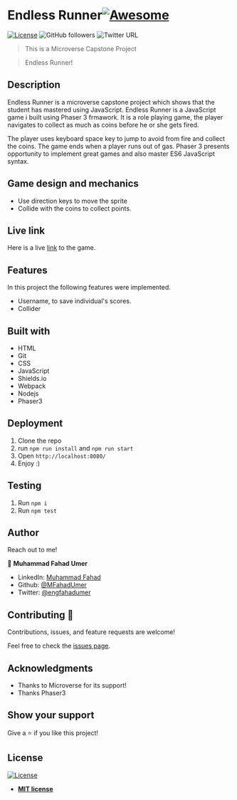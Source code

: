 # Endless Runner[![Awesome](https://cdn.rawgit.com/sindresorhus/awesome/d7305f38d29fed78fa85652e3a63e154dd8e8829/media/badge.svg)](https://github.com/MFahadUmer/todolist)

[![License](https://img.shields.io/badge/License-MIT-green.svg)]()
![GitHub followers](https://img.shields.io/github/followers/MFahadUmer?label=mfahadumer&style=social)
![Twitter URL](https://img.shields.io/twitter/follow/engfahadumer?label=Follow&style=social)

> This is a Microverse Capstone Project

> Endless Runner!

## Description

Endless Runner is a microverse capstone project which shows that the student has mastered using JavaScript. Endless Runner is a JavaScript game i built using Phaser 3 frmawork. It is a role playing game, the player navigates to collect as much as coins before he or she gets fired.

The player uses keyboard space key to jump to avoid from fire and collect the coins. The game ends when a player runs out of gas. Phaser 3 presents opportunity to implement great games and also master ES6 JavaScript syntax.


## Game design and mechanics

- Use direction keys to move the sprite
- Collide with the coins to collect points.


## Live link

Here is a live <a href="">link</a> to the game.

## Features

In this project the following features were implemented.

- Username, to save individual's scores.
- Collider

## Built with

- HTML
- Git
- CSS
- JavaScript
- Shields.io
- Webpack
- Nodejs
- Phaser3

## Deployment

1. Clone the repo
2. run `npm run install` and `npm run start`
3. Open `http://localhost:8080/`
4. Enjoy :)

## Testing

1. Run `npm i`
2. Run `npm test`

## Author

Reach out to me!

👤 **Muhammad Fahad Umer**

- LinkedIn: [Muhammad Fahad](https://www.linkedin.com/in/hillarykiptoo)
- Github: [@MFahadUmer](https://github.com/MFahadUmer)
- Twitter: [@engfahadumer](https://twitter.com/@engfahadumer)

## Contributing 🤝

Contributions, issues, and feature requests are welcome!

Feel free to check the [issues page](https://github.com/MFahadUmer/Endless-Runner/issues).

## Acknowledgments

- Thanks to Microverse for its support!
- Thanks Phaser3

## Show your support

Give a ⭐️ if you like this project!

## License

[![License](http://img.shields.io/:license-mit-blue.svg?style=flat-square)](http://badges.mit-license.org)

- **[MIT license](http://opensource.org/licenses/mit-license.php)**

